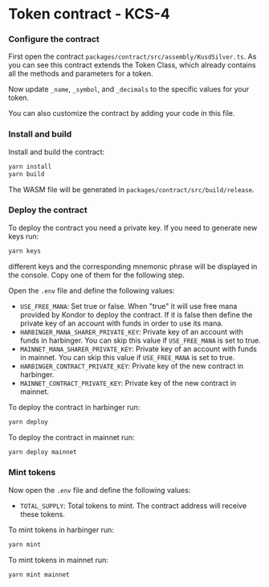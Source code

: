 # Token contract - KCS-4

### Configure the contract

First open the contract `packages/contract/src/assembly/KusdSilver.ts`. As you can see this contract extends the Token Class, which already contains all the methods and parameters for a token.

Now update `_name`, `_symbol`, and `_decimals` to the specific values for your token.

You can also customize the contract by adding your code in this file.

### Install and build

Install and build the contract:

```sh
yarn install
yarn build
```

The WASM file will be generated in `packages/contract/src/build/release`.

### Deploy the contract

To deploy the contract you need a private key. If you need to generate new keys run:

```sh
yarn keys
```

different keys and the corresponding mnemonic phrase will be displayed in the console. Copy one of them for the following step.

Open the `.env` file and define the following values:

- `USE_FREE_MANA`: Set true or false. When "true" it will use free mana provided by Kondor to deploy the contract. If it is false then define the private key of an account with funds in order to use its mana.
- `HARBINGER_MANA_SHARER_PRIVATE_KEY`: Private key of an account with funds in harbinger. You can skip this value if `USE_FREE_MANA` is set to true.
- `MAINNET_MANA_SHARER_PRIVATE_KEY`: Private key of an account with funds in mainnet. You can skip this value if `USE_FREE_MANA` is set to true.
- `HARBINGER_CONTRACT_PRIVATE_KEY`: Private key of the new contract in harbinger.
- `MAINNET_CONTRACT_PRIVATE_KEY`: Private key of the new contract in mainnet.

To deploy the contract in harbinger run:

```sh
yarn deploy
```

To deploy the contract in mainnet run:

```sh
yarn deploy mainnet
```

### Mint tokens

Now open the `.env` file and define the following values:

- `TOTAL_SUPPLY`: Total tokens to mint. The contract address will receive these tokens.

To mint tokens in harbinger run:

```sh
yarn mint
```

To mint tokens in mainnet run:

```sh
yarn mint mainnet
```
